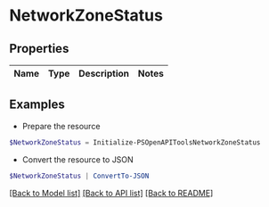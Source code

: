 # NetworkZoneStatus
## Properties

Name | Type | Description | Notes
------------ | ------------- | ------------- | -------------

## Examples

- Prepare the resource
```powershell
$NetworkZoneStatus = Initialize-PSOpenAPIToolsNetworkZoneStatus 
```

- Convert the resource to JSON
```powershell
$NetworkZoneStatus | ConvertTo-JSON
```

[[Back to Model list]](../README.md#documentation-for-models) [[Back to API list]](../README.md#documentation-for-api-endpoints) [[Back to README]](../README.md)

